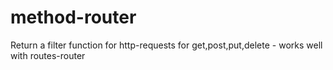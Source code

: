 method-router
=============

Return a filter function for http-requests for get,post,put,delete - works well with routes-router
